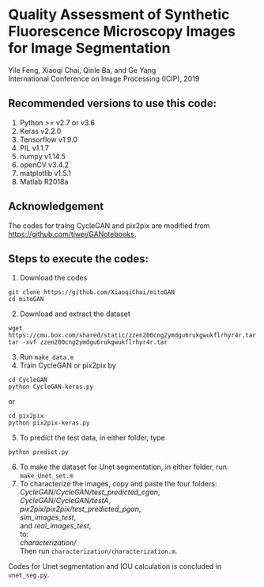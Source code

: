 # Quality Assessment of Synthetic Fluorescence Microscopy Images for Image Segmentation
Yile Feng, Xiaoqi Chai, Qinle Ba, and Ge Yang  
International Conference on Image Processing (ICIP), 2019

## Recommended versions to use this code:
1. Python >= v2.7 or v3.6
2. Keras v2.2.0
3. Tensorflow v1.9.0
4. PIL v1.1.7
5. numpy v1.14.5
6. openCV v3.4.2
7. matplotlib v1.5.1
8. Matlab R2018a

## Acknowledgement
The codes for traing CycleGAN and pix2pix are modified from https://github.com/tjwei/GANotebooks.

## Steps to execute the codes:
1. Download the codes
```
git clone https://github.com/XiaoqiChai/mitoGAN
cd mitoGAN
```
2. Download and extract the dataset 
```
wget https://cmu.box.com/shared/static/zzen200cng2ymdgu6rukgwukflrhyr4r.tar
tar -xvf zzen200cng2ymdgu6rukgwukflrhyr4r.tar
```

3. Run `make_data.m`
4. Train CycleGAN or pix2pix by 
```
cd CycleGAN
python CycleGAN-keras.py
```
or
```
cd pix2pix
python pix2pix-keras.py
```
5. To predict the test data, in either folder, type
```
python predict.py
```
6. To make the dataset for Unet segmentation, in either folder, run `make_Unet_set.m`
7. To characterize the images, copy and paste the four folders:  
*CycleGAN/CycleGAN/test_predicted_cgan*,   
*CycleGAN/CycleGAN/testA*,   
*pix2pix/pix2pix/test_predicted_pgan*,  
*sim_images_test*,  
and *real_images_test*,   
to:  
*characterization/*  
Then run `characterization/characterization.m`.


Codes for Unet segmentation and IOU calculation is concluded in `unet_seg.py`.
